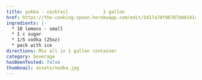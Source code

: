 ```yaml
---
title: yukka - cocktail             1 gallon
href: https://the-cooking-spoon.herokuapp.com/edit/5d17a70f96787b00141a97cc
ingredients: |-
  * 10 lemons - small 
  * 1 c sugar
  * 1/5 vodka (25oz)
  * pack with ice
directions: Mix all in 1 gallon container
category: beverage
hasBeenTested: false
thumbnail: assets/vodka.jpg
---
```


